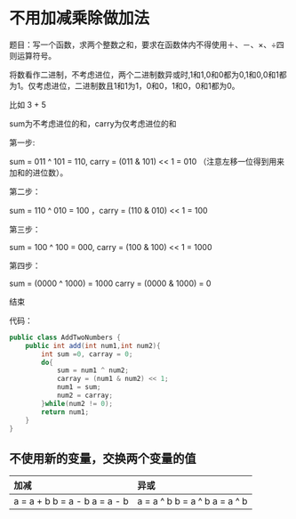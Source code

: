 # 不用加减乘除做加法

题目：写一个函数，求两个整数之和，要求在函数体内不得使用＋、－、×、÷四则运算符号。

将数看作二进制，不考虑进位，两个二进制数异或时,1和1,0和0都为0,1和0,0和1都为1。仅考虑进位，二进制数且1和1为1，0和0，1和0，0和1都为0。

比如 3 + 5

sum为不考虑进位的和，carry为仅考虑进位的和

第一步:

sum = 011 ^ 101 = 110, carry = \(011 & 101\) &lt;&lt; 1 = 010 （注意左移一位得到用来加和的进位数）。

第二步：

sum = 110 ^ 010 = 100 ，carry = \(110 & 010\) &lt;&lt; 1 = 100

第三步：

sum = 100 ^ 100 = 000, carry = \(100 & 100\) &lt;&lt; 1 = 1000

第四步：

sum = \(0000 ^ 1000\) = 1000 carry = \(0000 & 1000\) = 0

结束

代码：

```java
public class AddTwoNumbers {
    public int add(int num1,int num2){
        int sum =0, carray = 0;
        do{
            sum = num1 ^ num2;
            carray = (num1 & num2) << 1;
            num1 = sum;
            num2 = carray;
        }while(num2 != 0);
        return num1;
    }
}
```

## 不使用新的变量，交换两个变量的值

| 加减 | 异或 |
| :--- | :--- |
|  a = a + b                                                                                        b = a - b                                                                                        a = a - b  |  a = a ^ b                                                                                         b = a ^ b                                                                                         a = a ^ b  |









